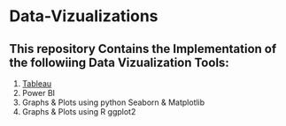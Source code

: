 # Data-Vizualizations

## This repository Contains the Implementation of the followiing Data Vizualization Tools:

1. [Tableau](https://public.tableau.com/profile/kanksha.masrani#!/)
2. Power BI 
3. Graphs & Plots using python Seaborn & Matplotlib
4. Graphs & Plots using R ggplot2
